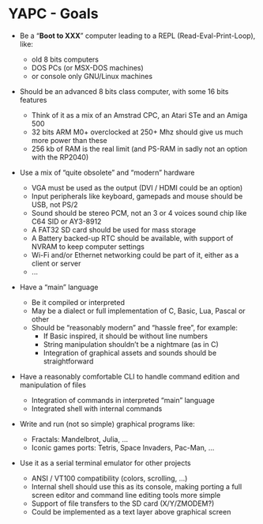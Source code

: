 # YAPC - Goals

- Be a “__Boot to XXX__” computer leading to a REPL (Read-Eval-Print-Loop), like:
  - old 8 bits computers
  - DOS PCs (or MSX-DOS machines)
  - or console only GNU/Linux machines

- Should be an advanced 8 bits class computer, with some 16 bits features
  - Think of it as a mix of an Amstrad CPC, an Atari STe and an Amiga 500
  - 32 bits ARM M0+ overclocked at 250+ Mhz should give us much more power than these
  - 256 kb of RAM is the real limit (and PS-RAM in sadly not an option with the RP2040)

- Use a mix of “quite obsolete” and “modern” hardware
  - VGA must be used as the output (DVI / HDMI could be an option)
  - Input peripherals like keyboard, gamepads and mouse should be USB, not PS/2
  - Sound should be stereo PCM, not an 3 or 4 voices sound chip like C64 SID or AY3-8912
  - A FAT32 SD card should be used for mass storage
  - A Battery backed-up RTC should be available, with support of NVRAM to keep computer settings
  - Wi-Fi and/or Ethernet networking could be part of it, either as a client or server
  - ...

- Have a “main” language
  - Be it compiled or interpreted
  - May be a dialect or full implementation of C, Basic, Lua, Pascal or other
  - Should be “reasonably modern” and “hassle free”, for example:
    - If Basic inspired, it should be without line numbers
    - String manipulation shouldn’t be a nightmare (as in C)
    - Integration of graphical assets and sounds should be straightforward

- Have a reasonably comfortable CLI to handle command edition and manipulation of files
  - Integration of commands in interpreted “main” language
  - Integrated shell with internal commands
  
- Write and run (not so simple) graphical programs like:
  - Fractals: Mandelbrot, Julia, …
  - Iconic games ports: Tetris, Space Invaders, Pac-Man, …

- Use it as a serial terminal emulator for other projects
  - ANSI / VT100 compatibility (colors, scrolling, ...)
  - Internal shell should use this as its console, making porting a full screen editor and command line editing tools more simple
  - Support of file transfers to the SD card (X/Y/ZMODEM?)
  - Could be implemented as a text layer above graphical screen
